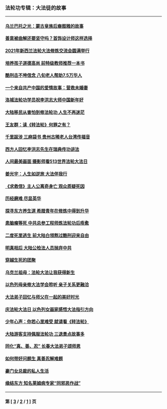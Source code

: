 ### 法轮功专辑：大法徒的故事
---
#### [乌兰巴托之光：蒙古皇族后裔图雅的故事](../../pages/nf1147481/n13155759.md?11070430) 
#### [善意被曲解还要坚守吗？首饰设计师这样选择](../../pages/nf1147481/n13077575.md?11070430) 
#### [2021年新西兰法轮大法修炼交流会圆满举行](../../pages/nf1147481/n13033149.md?11070430) 
#### [培养孩子道德高尚 前特级教师推荐一本书](../../pages/nf1147481/n12938640.md?11070430) 
#### [酷刑击不垮信念 八旬老人帮助7.5万华人](../../pages/nf1147481/n12880712.md?11070430) 
#### [一个来自共产中国的爱情故事：营救未婚妻](../../pages/nf1147481/n12778386.md?11070430) 
#### [洛城法轮功学员祝李洪志大师中国新年好](../../pages/nf1147481/n12724685.md?11070430) 
#### [大陆移民从害怕到修法轮功 人生不再迷茫](../../pages/nf1147481/n12414325.md?11070430) 
#### [王友群：读《转法轮》何罪之有？](../../pages/nf1147481/n12408647.md?11070430) 
#### [千里跋涉 三麻袋书 贵州古稀老人台湾传福音](../../pages/nf1147481/n12198750.md?11070430) 
#### [西方人回忆李洪志先生在瑞典传功讲法](../../pages/nf1147481/n12099607.md?11070430) 
#### [人间最美画面 摄影师看513世界法轮大法日](../../pages/nf1147481/n12094118.md?11070430) 
#### [姜光宇：人生如逆旅 大法伴我行](../../pages/nf1147481/n12088664.md?11070430) 
#### [《求救信》主人公离奇身亡 观众质疑死因](../../pages/nf1147481/n11845215.md?11070430) 
#### [历经磨难 尽显英华](../../pages/nf1147481/n11723297.md?11070430) 
#### [探寻东方养生道 希腊青年在修炼中得到升华](../../pages/nf1147481/n11494502.md?11070430) 
#### [患脑瘤等死 中共总参工程师炼法轮功后痊愈](../../pages/nf1147481/n11466682.md?11070430) 
#### [二度死里逃生 前大陆白领熬过酷刑迎来自由](../../pages/nf1147481/n11368594.md?11070430) 
#### [明真相后 大陆公检法人员抛弃中共](../../pages/nf1147481/n11358618.md?11070430) 
#### [穿越生死的团聚](../../pages/nf1147481/n11258922.md?11070430) 
#### [乌克兰祖母：法轮大法让我获得新生](../../pages/nf1147481/n11269457.md?11070430) 
#### [以色列母亲修大法学会聆听 亲子关系更融洽](../../pages/nf1147481/n11268195.md?11070430) 
#### [大法弟子回忆与师父在一起的美好时光](../../pages/nf1147481/n11267759.md?11070430) 
#### [庆法轮大法日 以色列女画家感悟大法指引方向](../../pages/nf1147481/n11267735.md?11070430) 
#### [少年心声：你若心里难受 就请看《转法轮》](../../pages/nf1147481/n11267496.md?11070430) 
#### [大陆游客支持佩服法轮功 三退景点故事多](../../pages/nf1147481/n11267378.md?11070430) 
#### [同化“真、善、忍” 长春大法弟子颂师恩](../../pages/nf1147481/n11266497.md?11070430) 
#### [如何带好问题生 真善忍解难题](../../pages/nf1147481/n11243655.md?11070430) 
#### [豪门女总裁的私人生活](../../pages/nf1147481/n10127794.md?11070430) 
#### [缘结东方 知名莱姆病专家“同邪恶作战”](../../pages/nf1147481/n10682468.md?11070430) 

---
#### 第 [ [3](./3.md?11070430) / [2](./2.md?11070430) / [1](./1.md?11070430) ] 页
